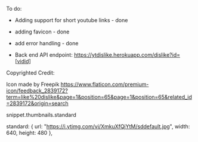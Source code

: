 
To do:
- Adding support for short youtube links - done
- adding favicon - done
- add error handling - done



- Back end API endpoint:
https://ytdislike.herokuapp.com/dislike?id=[vidid]



Copyrighted Credit:

Icon made by Freepik
https://www.flaticon.com/premium-icon/feedback_2839172?term=like%20dislike&page=1&position=65&page=1&position=65&related_id=2839172&origin=search


snippet.thumbnails.standard

standard: {
url: "https://i.ytimg.com/vi/XmkuXfQjYtM/sddefault.jpg",
width: 640,
height: 480
},